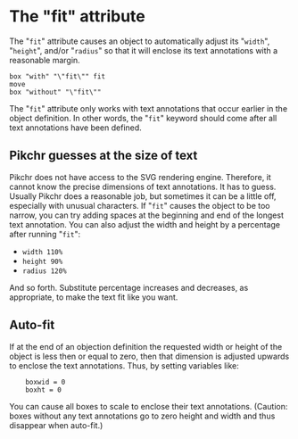 # The "fit" attribute

The "`fit`" attribute causes an object to automatically adjust its
"`width`", "`height`", and/or "`radius`" so that it will enclose its
text annotations with a reasonable margin.

~~~ pikchr toggle
box "with" "\"fit\"" fit
move
box "without" "\"fit\""
~~~

The "`fit`" attribute only works with text annotations that occur
earlier in the object definition.  In other words, the "`fit`" keyword
should come after all text annotations have been defined.

## Pikchr guesses at the size of text

Pikchr does not have access to the SVG rendering engine.  Therefore,
it cannot know the precise dimensions of text annotations.  It has to
guess.  Usually Pikchr does a reasonable job, but sometimes it can be
a little off, especially with unusual characters.  If "`fit`" causes the
object to be too narrow, you can try adding spaces at the beginning and
end of the longest text annotation.  You can also adjust the width
and height by a percentage after running "`fit`":

   *  `width 110%`
   *  `height 90%`
   *  `radius 120%`

And so forth.  Substitute percentage increases and decreases, as
appropriate, to make the text fit like you want.

## Auto-fit

If at the end of an objection definition the requested width or height of the
object is less then or equal to zero, then that dimension is adjusted
upwards to enclose the text annotations.	  Thus, by setting variables
like:

~~~
    boxwid = 0
    boxht = 0
~~~

You can cause all boxes to scale to enclose their text annotations.
(Caution:  boxes without any text annotations go to zero height and width
and thus disappear when auto-fit.)
